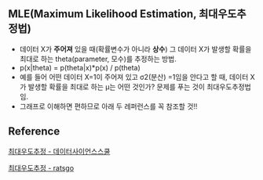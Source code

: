 ## MLE(Maximum Likelihood Estimation, 최대우도추정법)

- 데이터 X가 **주어져** 있을 때(확률변수가 아니라 **상수**) 그 데이터 X가 발생할 확률을 최대로 하는 theta(parameter, 모수)를 추정하는 방법.
- p(x|theta) = p(theta|x)*p(x) / p(theta)
- 예를 들어 어떤 데이터 X=1이 주어져 있고 σ2(분산) =1임을 안다고 할 때, 데이터 X가 발생할 확률을 최대로 하는 μ는 어떤 것인가? 문제를 푸는 것이 최대우도추정법임.
- 그래프로 이해하면 편하므로 아래 두 레퍼런스를 꼭 참조할 것!!



## Reference

[최대우도추정 - 데이터사이언스스쿨](https://datascienceschool.net/view-notebook/79140e6a9e364bcbb04cb8e525b9dba4/)

[최대우도추정 - ratsgo](https://ratsgo.github.io/statistics/2017/09/23/MLE/)